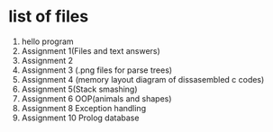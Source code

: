 # list of files
1. hello program
2. Assignment 1(Files and text answers)
3. Assignment 2
4. Assignment 3 (.png files for parse trees)
5. Assignment 4 (memory layout diagram of dissasembled c codes)
6. Assignment 5(Stack smashing)
7. Assignment 6 OOP(animals and shapes)
8. Assignment 8 Exception handling
9. Assignment 10 Prolog database
